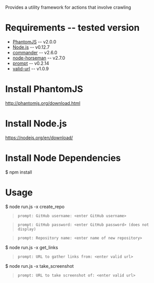 
Provides a utility framework for actions that involve crawling

Requirements -- tested version
============
* [PhantomJS](http://phantomjs.org) -- v2.0.0
* [Node.js](http://nodejs.org/) -- v0.12.7
* [commander](https://www.npmjs.com/package/commander) -- v2.6.0
* [node-horseman](https://www.npmjs.com/package/node-horseman) -- v2.7.0
* [prompt](https://www.npmjs.com/package/prompt) -- v0.2.14
* [valid-url](https://www.npmjs.com/package/valid-url) -- v1.0.9

Install PhantomJS
============
http://phantomjs.org/download.html

Install Node.js
============
https://nodejs.org/en/download/

Install Node Dependencies
============
$ npm install

Usage
============

$ node run.js -x create_repo

> `prompt: GitHub username: <enter GitHub username>`

> `prompt: GitHub password: <enter GitHub password> (does not display)`

> `prompt: Repository name: <enter name of new repository>`


$ node run.js -x get_links

> `prompt: URL to gather links from: <enter valid url>`


$ node run.js -x take_screenshot

> `prompt: URL to take screenshot of: <enter valid url>`
